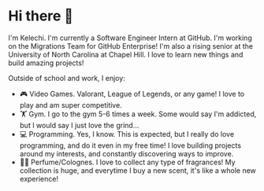 <h1>Hi there 👋</h1>

<p>
  I'm Kelechi. I'm currently a Software Engineer Intern at GitHub. I'm working on the Migrations Team for GitHub Enterprise! I'm also a rising senior at the University of North Carolina at Chapel Hill. I love to learn new things and build amazing projects!
</p>

<p>
  Outside of school and work, I enjoy:
  <ul>
    <li>
      🎮 Video Games. Valorant, League of Legends, or any game! I love to play and am super competitive. 
    </li>
    <li>
      🏋️ Gym. I go to the gym 5-6 times a week. Some would say I'm addicted, but I would say I just love the grind...
    </li>
    <li>
      💻 Programming. Yes, I know. This is expected, but I really do love programming, and do it even in my free time! I love building projects around my interests, and constantly discovering ways to improve.
    </li>
    <li>
      🧴👃 Perfume/Colognes. I love to collect any type of fragrances! My collection is huge, and everytime I buy a new scent, it's like a whole new experience!
    </li>
  </ul>
</p>
